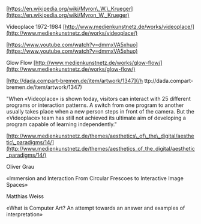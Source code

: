 [https://en.wikipedia.org/wiki/Myron\_W.\_Krueger](https://en.wikipedia.org/wiki/Myron_W._Krueger)

Videoplace 1972-1984  [http://www.medienkunstnetz.de/works/videoplace/](http://www.medienkunstnetz.de/works/videoplace/)

[https://www.youtube.com/watch?v=dmmxVA5xhuo](https://www.youtube.com/watch?v=dmmxVA5xhuo)



Glow Flow  [http://www.medienkunstnetz.de/works/glow-flow/](http://www.medienkunstnetz.de/works/glow-flow/)

[http://dada.compart-bremen.de/item/artwork/1347](/h  ttp://dada.compart-bremen.de/item/artwork/1347)





"When «Videoplace» is shown today, visitors can interact with 25 different programs or interaction patterns. A switch from one program to another usually takes place when a new person steps in front of the camera. But the «Videoplace» team has still not achieved its ultimate aim of developing a program capable of learning independently."

[http://www.medienkunstnetz.de/themes/aesthetics\_of\_the\_digital/aesthetic\_paradigms/14/](http://www.medienkunstnetz.de/themes/aesthetics_of_the_digital/aesthetic_paradigms/14/)



Oliver Grau

«Immersion and Interaction From Circular Frescoes to Interactive Image Spaces»

Matthias Weiss

«What is Computer Art? An attempt towards an answer and examples of interpretation»


